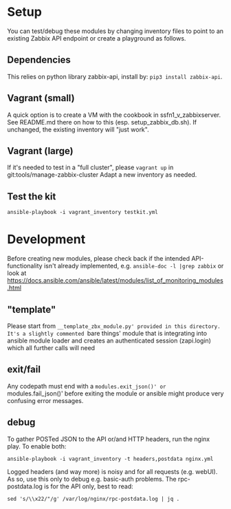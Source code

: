 # Setup
You can test/debug these modules by changing inventory files
to point to an existing Zabbix API endpoint or create
a playground as follows.

## Dependencies
This relies on python library zabbix-api, install by:
```pip3 install zabbix-api```.

## Vagrant (small)
A quick option is to create a VM with the cookbook in
ssfn1_v_zabbixserver. See README.md there on how to this
(esp. setup_zabbix_db.sh).
If unchanged, the existing inventory will "just work".

## Vagrant (large)
If it's needed to test in a "full cluster", please
```vagrant up``` in git:tools/manage-zabbix-cluster
Adapt a new inventory as needed.

## Test the kit
```ansible-playbook -i vagrant_inventory testkit.yml```

# Development
Before creating new modules, please check back if the
intended API-functionality isn't already implemented,
e.g. ```ansible-doc -l |grep zabbix``` or look at
https://docs.ansible.com/ansible/latest/modules/list_of_monitoring_modules.html

## "template"
Please start from `__template_zbx_module.py' provided
in this directory.
It's a slightly commented `bare things' module that is
integrating into ansible module loader and creates an
authenticated session (zapi.login) which all further
calls will need

## exit/fail
Any codepath must end with a `modules.exit_json()'
or `modules.fail_json()' before exiting the module
or ansible might produce very confusing error messages.

## debug
To gather POSTed JSON to the API or/and HTTP headers,
run the nginx play. To enable both:
```
ansible-playbook -i vagrant_inventory -t headers,postdata nginx.yml
```
Logged headers (and way more) is noisy and for all
requests (e.g. webUI). As so, use this only to debug e.g.
basic-auth problems.
The rpc-postdata.log is for the API only, best to read:
```
sed 's/\\x22/"/g' /var/log/nginx/rpc-postdata.log | jq .
```
